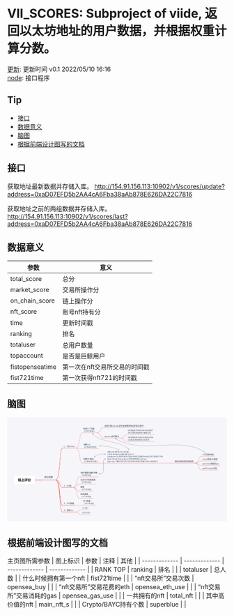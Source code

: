 # VII_SCORES: Subproject of viide, 返回以太坊地址的用户数据，并根据权重计算分数。
[更新](./update): 更新时间 v0.1 2022/05/10 16:16  
[node](./node): 接口程序

## Tip
* [接口](#接口)
* [数据意义](#数据意义)
* [脑图](#脑图)
* [根据前端设计图写的文档](#根据前端设计图写的文档)

## 接口
获取地址最新数据并存储入库。
http://154.91.156.113:10902/v1/scores/update?address=0xaD07EFD5b2AA4cA6Fba38aAb878E626DA22C7816

获取地址之前的两组数据并存储入库。
http://154.91.156.113:10902/v1/scores/last?address=0xaD07EFD5b2AA4cA6Fba38aAb878E626DA22C7816

## 数据意义
|    参数       |         意义          |
|   -------------       |   -------------   |
|   total_score         |   总分            |
|   market_score        |   交易所操作分     |
|   on_chain_score      |   链上操作分       |
|      nft_score        |   账号nft持有分    |
|   time    |   更新时间戳  |
|   ranking |排名   |
|   totaluser   | 总用户数量   |
|   topaccount  |   是否是巨鲸用户  |
|   fistopenseatime |    第一次在nft交易所交易的时间戳  |
|   fist721time |   第一次获得nft721的时间戳    |

## 脑图
![xmind](./other_document/xmind.png)

## 根据前端设计图写的文档
主页图所需参数
|   图上标识    |   参数    |   注释    |   其他    |
|   -------------       |   -------------   |   -------------       |   -------------   |
|   RANK TOP    |   ranking |   排名    |
|               |   totaluser   |   总人数  |
|   什么时候拥有第一个nft   |   fist721time |   |
|   “nft交易所”交易次数   |   opensea_buy |   |
|   “nft交易所”交易花费的eth    |   opensea_eth_use |       |
|   “nft交易所”交易消耗的gas  |   opensea_gas_use |     |
|   一共拥有的nft   |   total_nft   |   |
|   其中高价值的nft |   main_nft_s  |   |
|   Crypto/BAYC持有个数     |   superblue   |   |
